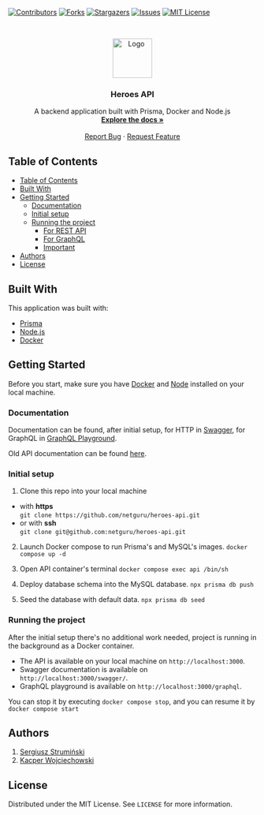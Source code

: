 [![Contributors][contributors-shield]][contributors-url]
[![Forks][forks-shield]][forks-url]
[![Stargazers][stars-shield]][stars-url]
[![Issues][issues-shield]][issues-url]
[![MIT License][license-shield]][license-url]

<!-- PROJECT LOGO -->
<br />
<p align="center">
  <a href="https://github.com/netguru/heroes-api">
    <img src="https://raw.githubusercontent.com/netguru/heroes-api/master/assets/batman.png" alt="Logo" width="80" height="80">
  </a>

  <h3 align="center">Heroes API</h3>

  <p align="center">
A backend application built with Prisma, Docker and Node.js
    <br />
    <a href="https://github.com/netguru/heroes-api/wiki"><strong>Explore the docs »</strong></a>
    <br />
    <br />
    <a href="https://github.com/netguru/heroes-api/issues">Report Bug</a>
    ·
    <a href="https://github.com/netguru/heroes-api/issues">Request Feature</a>
  </p>
</p>

<!-- TABLE OF CONTENTS -->

## Table of Contents

- [Table of Contents](#table-of-contents)
- [Built With](#built-with)
- [Getting Started](#getting-started)
  - [Documentation](#documentation)
  - [Initial setup](#initial-setup)
  - [Running the project](#running-the-project)
    - [For REST API](#for-rest-api)
    - [For GraphQL](#for-graphql)
    - [Important](#important)
- [Authors](#authors)
- [License](#license)

## Built With

This application was built with:

- [Prisma](https://www.prisma.io/)
- [Node.js](https://node.js.org/)
- [Docker](https://www.docker.com/)

<!-- GETTING STARTED -->

## Getting Started

Before you start, make sure you have [Docker](https://docs.docker.com/install/) and [Node](https://nodejs.org/en/) installed on your local machine.

### Documentation

Documentation can be found, after initial setup, for HTTP in [Swagger](http://localhost:3000/swagger/#/), for GraphQL in [GraphQL Playground](http://localhost:3000/graphql).

Old API documentation can be found [here](https://github.com/netguru/heroes-api/wiki).

### Initial setup

1. Clone this repo into your local machine

- with **https** </br>
  `git clone https://github.com/netguru/heroes-api.git`
- or with **ssh** </br>
  `git clone git@github.com:netguru/heroes-api.git`

2. Launch Docker compose to run Prisma's and MySQL's images.
   `docker compose up -d`

3. Open API container's terminal
   `docker compose exec api /bin/sh`

4. Deploy database schema into the MySQL database.
   `npx prisma db push`

5. Seed the database with default data.
   `npx prisma db seed`

### Running the project

After the initial setup there's no additional work needed, project is running in the background as a Docker container.

- The API is available on your local machine on `http://localhost:3000`.
- Swagger documentation is available on `http://localhost:3000/swagger/`.
- GraphQL playground is available on `http://localhost:3000/graphql`.

You can stop it by executing `docker compose stop`, and you can resume it by `docker compose start`


<!-- Authors -->

## Authors

1. <a href="https://github.com/serrg" target="_blank">Sergiusz Strumiński</a>
2. <a href="https://github.com/jog1t" target="_blank">Kacper Wojciechowski</a>

<!-- LICENSE -->

## License

Distributed under the MIT License. See `LICENSE` for more information.

<!-- MARKDOWN LINKS & IMAGES -->
<!-- https://www.markdownguide.org/basic-syntax/#reference-style-links -->

[contributors-shield]: https://img.shields.io/github/contributors/othneildrew/Best-README-Template.svg?style=flat-square
[contributors-url]: https://github.com/netguru/heroes-api/graphs/contributors
[forks-shield]: https://img.shields.io/github/forks/netguru/heroes-api
[forks-url]: https://github.com/netguru/heroes-api/network/members
[stars-shield]: https://img.shields.io/github/stars/netguru/heroes-api
[stars-url]: https://github.com/netguru/heroes-api/stargazers
[issues-shield]: https://img.shields.io/github/issues/netguru/heroes-api
[issues-url]: https://github.com/netguru/heroes-api/issues
[license-shield]: https://img.shields.io/github/license/netguru/heroes-api
[license-url]: https://github.com/netguru/heroes-api/blob/master/LICENSE.txt
[product-screenshot]: images/screenshot.png
